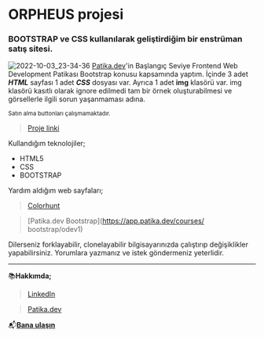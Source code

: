 

# **ORPHEUS** projesi

### BOOTSTRAP ve CSS kullanılarak geliştirdiğim bir enstrüman satış sitesi.
![2022-10-03_23-34-36](https://user-images.githubusercontent.com/101877656/193683160-db799d65-8eb7-47bb-8f47-d3b4618e8ad3.png)
[Patika.dev](https://www.patika.dev/tr)'in Başlangıç Seviye Frontend Web Development Patikası
Bootstrap konusu kapsamında yaptım.
İçinde 3 adet ***HTML*** sayfası 1 adet ***CSS*** dosyası var. Ayrıca 1 adet **img** klasörü var. img klasörü kasıtlı olarak ignore edilmedi tam bir örnek oluşturabilmesi ve görsellerle ilgili sorun yaşanmaması adına. 

<sub>Satın alma buttonları çalışmamaktadır.</sub>


>[Proje linki](https://github.com/ozancylan/project-Orpheus.git)

Kullandığım teknolojiler;
* HTML5
* CSS
* BOOTSTRAP

Yardım aldığım web sayfaları;
 >[Colorhunt](colorhunt.co)

 >[Patika.dev Bootstrap](https://app.patika.dev/courses/
bootstrap/odev1)



Dilerseniz forklayabilir, clonelayabilir bilgisayarınızda çalıştırıp değişiklikler yapabilirsiniz. Yorumlara yazmanız ve istek göndermeniz yeterlidir.

---

📚**Hakkımda;** 

>[LinkedIn](https://www.linkedin.com/in/ozan-cylan/)

>[Patika.dev](https://app.patika.dev/ozanceylan)

📬[**Bana ulaşın**](mailto:ozanceylan13@gmail.com)



